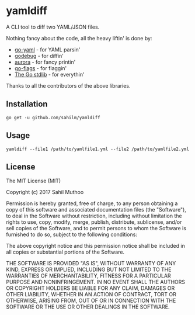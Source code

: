 # yamldiff

A CLI tool to diff two YAML/JSON files.

Nothing fancy about the code, all the heavy liftin' is done by:

* [go-yaml](https://github.com/go-yaml/yaml/) - for YAML parsin'
* [godebug](https://github.com/kylelemons/godebug/) - for diffin'
* [aurora](https://github.com/logrusorgru/aurora) - for fancy printin'
* [go-flags](https://github.com/jessevdk/go-flags) - for flaggin'
* [The Go stdlib](https://golang.org/pkg/) - for everythin'

Thanks to all the contributors of the above libraries.

## Installation

`go get -u github.com/sahilm/yamldiff`

## Usage

`yamldiff --file1 /path/to/yamlfile1.yml --file2 /path/to/yamlfile2.yml`

## License

The MIT License (MIT)

Copyright (c) 2017 Sahil Muthoo

Permission is hereby granted, free of charge, to any person obtaining a copy
of this software and associated documentation files (the "Software"), to deal
in the Software without restriction, including without limitation the rights
to use, copy, modify, merge, publish, distribute, sublicense, and/or sell
copies of the Software, and to permit persons to whom the Software is
furnished to do so, subject to the following conditions:

The above copyright notice and this permission notice shall be included in all
copies or substantial portions of the Software.

THE SOFTWARE IS PROVIDED "AS IS", WITHOUT WARRANTY OF ANY KIND, EXPRESS OR
IMPLIED, INCLUDING BUT NOT LIMITED TO THE WARRANTIES OF MERCHANTABILITY,
FITNESS FOR A PARTICULAR PURPOSE AND NONINFRINGEMENT. IN NO EVENT SHALL THE
AUTHORS OR COPYRIGHT HOLDERS BE LIABLE FOR ANY CLAIM, DAMAGES OR OTHER
LIABILITY, WHETHER IN AN ACTION OF CONTRACT, TORT OR OTHERWISE, ARISING FROM,
OUT OF OR IN CONNECTION WITH THE SOFTWARE OR THE USE OR OTHER DEALINGS IN THE
SOFTWARE.
